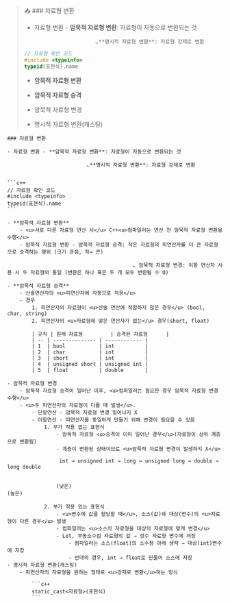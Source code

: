 
> 📥 ### 자료형 변환  
>   
> - 자료형 변환 - **암묵적 자료형 변환**: 자료형이 자동으로 변환되는 것  
>   
>                           ⨽**명시적 자료형 변환**: 자료형 강제로 변환  
>   
> ```c++  
> // 자료형 확인 코드  
> #include <typeinfo>  
> typeid(표현식).name  
> ```  
>   
> - **암묵적 자료형 변환**  
>   
> - **암묵적 자료형 승격**  
>   
> - 암묵적 자료형 변경  
>   
> - 명시적 자료형 변환(캐스팅)


	### 자료형 변환

	- 자료형 변환 - **암묵적 자료형 변환**: 자료형이 자동으로 변환되는 것

	                          ⨽**명시적 자료형 변환**: 자료형 강제로 변환


	```c++
	// 자료형 확인 코드
	#include <typeinfo>
	typeid(표현식).name
	```

	- **암묵적 자료형 변환**
		- <u>서로 다른 자료형 연산 시</u> C++<u>컴파일러는 연산 전 암묵적 자료형 변환을 수행</u>
		- 암묵적 자료형 변환 - 암묵적 자료형 승격: 작은 자료형의 피연산자를 더 큰 자료형으로 승격하는 행위 (크기 관점, 작→ 큰)

		                                     ⨽ 암묵적 자료형 변경: 이항 연산자 사용 시 두 자료형의 통일 (변환은 하나 혹은 두 개 모두 변환될 수 O)

	- **암묵적 자료형 승격**
		- 산술연산자의 <u>피연산자에 자동으로 적용</u>
		- 경우
			1. 피연산자의 자료형이 <u>산술 연산에 적합하지 않은 경우</u> (bool, char, string)
			2. 피연산자의 <u>자료형에 맞은 연산자가 없는</u> 경우(short, float)

			| 규칙 | 원래 자료형         | 승격된 자료형      |
			| -- | -------------- | ------------ |
			| 1  | bool           | int          |
			| 2  | char           | int          |
			| 3  | short          | int          |
			| 4  | unsigned short | unsigned int |
			| 5  | float          | double       |

	- 암묵적 자료형 변경
		- 암묵적 자료형 승격이 일어난 이후, <u>컴파일러는 필요한 경우 암묵적 자료형 변경 수행</u>
		- <u>두 피연산자의 자료형이 다를 때 발생</u>.
			- 단항연산 - 암묵적 자료형 변경 일어나지 X
			- 이항연산 - 피연산자를 동일하게 만들기 위해 변경이 필요할 수 있음
				1. 부가 작용 없는 표현식
					- 암묵적 자료형 <u>승격이 이미 일어난 경우</u>(자료형이 상위 계층으로 변환됨)
					- 계층이 변환된 상태이므로 <u>암묵적 자료형 변경이 발생하지 X</u>

					 int → unsigned int → long → unsigned long → double → long double


					(낮은)                                                                                        (높은)

				2. 부가 작용 있는 표현식
					- <u>변수에 값을 할당할 때</u>, 소스(값)와 대상(변수)의 <u>자료형이 다른 경우</u> 발생
					- 컴파일러는 <u>소스의 자료형을 대상의 자료형에 맞게 변경</u>
					- Let, 부동소수점 자료형의 값 → 정수 자료형 변수에 저장
						- 컴파일러는 소스(float)의 소수점 아래 생략 → 대상(int)변수에 저장
						- 반대의 경우, int → float로 만들어 소스에 저장
	- 명시적 자료형 변환(캐스팅)
		- 피연산자의 자료형을 원하는 형태로 <u>강제로 변환</u>하는 방식

			```c++
			static_cast<자료형>(표현식)
			```

